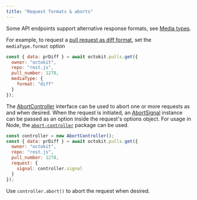 ```yaml
---
title: "Request formats & aborts"
---
```


Some API endpoints support alternative response formats, see [Media types](https://developer.github.com/v3/media/).

For example, to request a [pull request as diff format](https://developer.github.com/v3/media/#diff), set the `mediaType.format` option

```js
const { data: prDiff } = await octokit.pulls.get({
  owner: "octokit",
  repo: "rest.js",
  pull_number: 1278,
  mediaType: {
    format: "diff"
  }
});
```

The [AbortController](https://developer.mozilla.org/en-US/docs/Web/API/AbortController) interface can be used to abort one or more requests as and when desired. When the request is initiated, an [AbortSignal](https://developer.mozilla.org/en-US/docs/Web/API/AbortSignal) instance can be passed as an option inside the request's options object. For usage in Node, the [`abort-controller`](https://github.com/mysticatea/abort-controller) package can be used.

```js
const controller = new AbortController();
const { data: prDiff } = await octokit.pulls.get({
  owner: "octokit",
  repo: "rest.js",
  pull_number: 1278,
  request: {
    signal: controller.signal
  }
});
```

Use `controller.abort()` to abort the request when desired.
